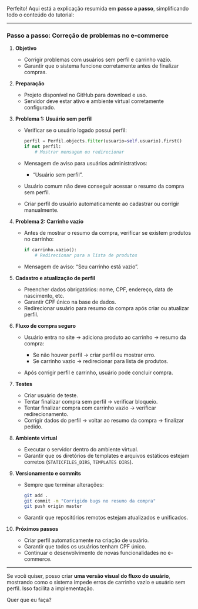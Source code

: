 Perfeito! Aqui está a explicação resumida em **passo a passo**, simplificando todo o conteúdo do tutorial:

---

### **Passo a passo: Correção de problemas no e-commerce**

1. **Objetivo**

   * Corrigir problemas com usuários sem perfil e carrinho vazio.
   * Garantir que o sistema funcione corretamente antes de finalizar compras.

2. **Preparação**

   * Projeto disponível no GitHub para download e uso.
   * Servidor deve estar ativo e ambiente virtual corretamente configurado.

3. **Problema 1: Usuário sem perfil**

   * Verificar se o usuário logado possui perfil:

     ```python
     perfil = Perfil.objects.filter(usuario=self.usuario).first()
     if not perfil:
         # Mostrar mensagem ou redirecionar
     ```
   * Mensagem de aviso para usuários administrativos:

     * “Usuário sem perfil”.
   * Usuário comum não deve conseguir acessar o resumo da compra sem perfil.
   * Criar perfil do usuário automaticamente ao cadastrar ou corrigir manualmente.

4. **Problema 2: Carrinho vazio**

   * Antes de mostrar o resumo da compra, verificar se existem produtos no carrinho:

     ```python
     if carrinho.vazio():
         # Redirecionar para a lista de produtos
     ```
   * Mensagem de aviso: “Seu carrinho está vazio”.

5. **Cadastro e atualização de perfil**

   * Preencher dados obrigatórios: nome, CPF, endereço, data de nascimento, etc.
   * Garantir CPF único na base de dados.
   * Redirecionar usuário para resumo da compra após criar ou atualizar perfil.

6. **Fluxo de compra seguro**

   * Usuário entra no site → adiciona produto ao carrinho → resumo da compra:

     * Se não houver perfil → criar perfil ou mostrar erro.
     * Se carrinho vazio → redirecionar para lista de produtos.
   * Após corrigir perfil e carrinho, usuário pode concluir compra.

7. **Testes**

   * Criar usuário de teste.
   * Tentar finalizar compra sem perfil → verificar bloqueio.
   * Tentar finalizar compra com carrinho vazio → verificar redirecionamento.
   * Corrigir dados do perfil → voltar ao resumo da compra → finalizar pedido.

8. **Ambiente virtual**

   * Executar o servidor dentro do ambiente virtual.
   * Garantir que os diretórios de templates e arquivos estáticos estejam corretos (`STATICFILES_DIRS`, `TEMPLATES DIRS`).

9. **Versionamento e commits**

   * Sempre que terminar alterações:

     ```bash
     git add .
     git commit -m "Corrigido bugs no resumo da compra"
     git push origin master
     ```
   * Garantir que repositórios remotos estejam atualizados e unificados.

10. **Próximos passos**

    * Criar perfil automaticamente na criação de usuário.
    * Garantir que todos os usuários tenham CPF único.
    * Continuar o desenvolvimento de novas funcionalidades no e-commerce.

---

Se você quiser, posso criar **uma versão visual do fluxo do usuário**, mostrando como o sistema impede erros de carrinho vazio e usuário sem perfil. Isso facilita a implementação.

Quer que eu faça?
